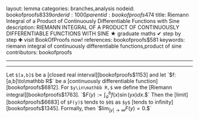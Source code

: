 layout: lemma
categories: branches,analysis
nodeid: bookofproofs$8339
orderid: 1000
parentid: bookofproofs$474
title: Riemann Integral of a Product of Continuously Differentiable Functions with Sine
description: RIEMANN INTEGRAL OF A PRODUCT OF CONTINUOUSLY DIFFERENTIABLE FUNCTIONS WITH SINE ★ graduate maths ✔ step by step ✚ visit BookOfProofs now!
references: bookofproofs$581
keywords: riemann integral of continuously differentiable functions,product of sine
contributors: bookofproofs

---


---

Let `$[a,b]$` be a [closed real interval][bookofproofs$1153] and let `$f:[a,b]\to\mathbb R$` be a [continuously differentiable function][bookofproofs$6812]. For `$y\in\mathbb R,$` we define the [Riemann integral][bookofproofs$1763].
`$$F(y):=\int_{a}^{b}f(x)\sin(yx)dx.$$`
Then the [limit][bookofproofs$6683] of `$F(y)$` tends to `$0$` as `$y$` [tends to infinity][bookofproofs$1345]. Formally, then `$$\lim_{|y|\to\infty}F(y)=0.$$`
